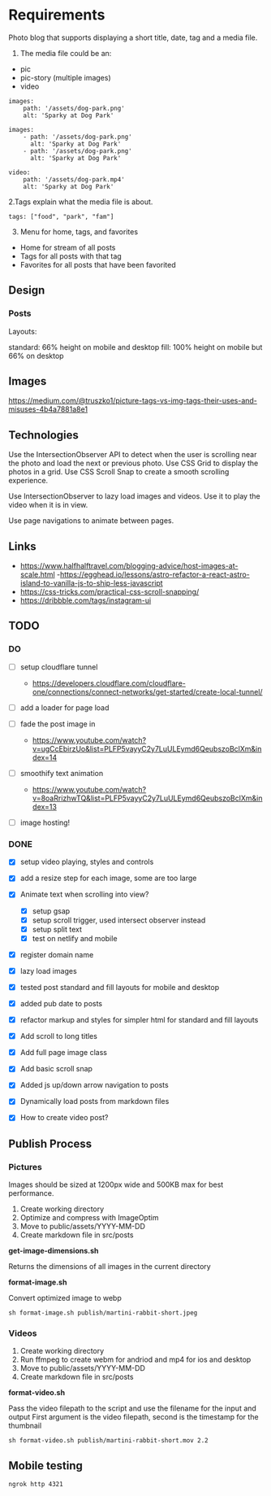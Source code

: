 # Requirements

Photo blog that supports displaying a short title, date, tag and a media file.

1. The media file could be an:

- pic
- pic-story (multiple images)
- video

```
images:
    path: '/assets/dog-park.png'
    alt: 'Sparky at Dog Park'
```

```
images:
    - path: '/assets/dog-park.png'
      alt: 'Sparky at Dog Park'
    - path: '/assets/dog-park.png'
      alt: 'Sparky at Dog Park'
```

```
video:
    path: '/assets/dog-park.mp4'
    alt: 'Sparky at Dog Park'
```


2.Tags explain what the media file is about.

```
tags: ["food", "park", "fam"]
```

3. Menu for home, tags, and favorites

- Home for stream of all posts
- Tags for all posts with that tag
- Favorites for all posts that have been favorited



## Design

### Posts

Layouts:

standard: 66% height on mobile and desktop
fill: 100% height on mobile but 66% on desktop



## Images

https://medium.com/@truszko1/picture-tags-vs-img-tags-their-uses-and-misuses-4b4a7881a8e1

## Technologies 

Use the IntersectionObserver API to detect when the user is scrolling near the photo and load the next or previous photo.
Use CSS Grid to display the photos in a grid.
Use CSS Scroll Snap to create a smooth scrolling experience.


Use IntersectionObserver to lazy load images and videos.
Use it to play the video when it is in view.


Use page navigations to animate between pages.



## Links

- https://www.halfhalftravel.com/blogging-advice/host-images-at-scale.html
-https://egghead.io/lessons/astro-refactor-a-react-astro-island-to-vanilla-js-to-ship-less-javascript
- https://css-tricks.com/practical-css-scroll-snapping/
- https://dribbble.com/tags/instagram-ui

## TODO


### DO


- [ ] setup cloudflare tunnel
    - https://developers.cloudflare.com/cloudflare-one/connections/connect-networks/get-started/create-local-tunnel/
- [ ] add a loader for page load
- [ ] fade the post image in
    - https://www.youtube.com/watch?v=ugCcEbirzUo&list=PLFP5vayyC2y7LuULEymd6QeubszoBclXm&index=14
- [ ] smoothify text animation
    - https://www.youtube.com/watch?v=8oaRrizhwTQ&list=PLFP5vayyC2y7LuULEymd6QeubszoBclXm&index=13
- [ ] image hosting!


### DONE

- [x] setup video playing, styles and controls
- [x] add a resize step for each image, some are too large
- [x] Animate text when scrolling into view?
  - [x] setup gsap
  - [x] setup scroll trigger, used intersect observer instead
  - [x] setup split text
  - [x] test on netlify and mobile
- [x] register domain name
- [x] lazy load images
- [x] tested post standard and fill layouts for mobile and desktop
- [x] added pub date to posts
- [x] refactor markup and styles for simpler html for standard and fill layouts
- [x] Add scroll to long titles
- [x] Add full page image class
- [x] Add basic scroll snap
- [x] Added js up/down arrow navigation to posts
- [x] Dynamically load posts from markdown files
- [x] How to create video post?



## Publish Process

### Pictures

Images should be sized at 1200px wide and 500KB max for best performance.


1. Create working directory
2. Optimize and compress with ImageOptim
3. Move to public/assets/YYYY-MM-DD
4. Create markdown file in src/posts



**get-image-dimensions.sh**

Returns the dimensions of all images in the current directory


**format-image.sh**

Convert optimized image to webp

```
sh format-image.sh publish/martini-rabbit-short.jpeg
```


### Videos

1. Create working directory
2. Run ffmpeg to create webm for andriod and mp4 for ios and desktop
3. Move to public/assets/YYYY-MM-DD
4. Create markdown file in src/posts


**format-video.sh**

Pass the video filepath to the script and use the filename for the input and output
First argument is the video filepath, second is the timestamp for the thumbnail

```
sh format-video.sh publish/martini-rabbit-short.mov 2.2
```


## Mobile testing


```
ngrok http 4321
```